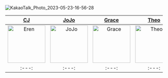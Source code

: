 ![KakaoTalk_Photo_2023-05-23-16-56-28](https://github.com/mun9769/CodingTest/assets/59304977/115084a8-c86f-4ce5-86dd-23a8bfdef6ce)


<div align="center"> 
  
| [CJ](https://github.com/ChangJin-Lee) | [JoJo](https://github.com/snacknam) | [Grace](https://github.com/sunhofficial) | [Theo](https://github.com/wldms3632) | [Deckie](https://github.com/pingse) |
|:---:|:---:|:---:|:---:|:---:|
|<img width="120" alt="Eren" src="https://avatars.githubusercontent.com/u/59304977?v=4">|<img width="120" alt="JoJo" src="https://avatars.githubusercontent.com/u/107622687?v=4">|<img width="120" alt="Grace" src="https://avatars.githubusercontent.com/u/122667508?v=4">|<img width="120" alt="Theo" src="https://avatars.githubusercontent.com/u/33142878?v=4">|<img width="120" alt="Deckie" src="https://avatars.githubusercontent.com/u/116488130?v=4">|
|:---:|:---:|:---:|:---:|:---:|
  
</div>
